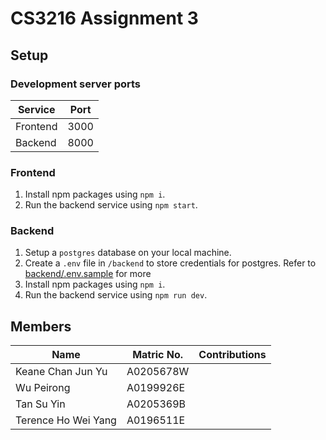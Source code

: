 # CS3216 Assignment 3

## Setup

### Development server ports

| Service  | Port |
| -------- | ---- |
| Frontend | 3000 |
| Backend  | 8000 |

### Frontend

1. Install npm packages using `npm i`.
2. Run the backend service using `npm start`.

### Backend

1. Setup a `postgres` database on your local machine.
2. Create a `.env` file in `/backend` to store credentials for postgres. Refer to [backend/.env.sample](backend/.env.sample) for more
3. Install npm packages using `npm i`.
4. Run the backend service using `npm run dev`.

## Members

| Name                | Matric No. | Contributions |
| ------------------- | ---------- | ------------- |
| Keane Chan Jun Yu   | A0205678W  |               |
| Wu Peirong          | A0199926E  |               |
| Tan Su Yin          | A0205369B  |               |
| Terence Ho Wei Yang | A0196511E  |               |

